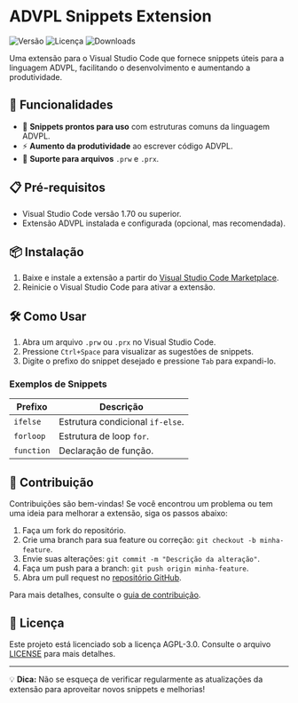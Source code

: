 # ADVPL Snippets Extension

![Versão](https://img.shields.io/badge/versão-1.8.4-blue)
![Licença](https://img.shields.io/badge/licença-AGPL--3.0-green)
![Downloads](https://img.shields.io/visual-studio-marketplace/d/felipednegredo.advpl-devtools)

Uma extensão para o Visual Studio Code que fornece snippets úteis para a linguagem ADVPL, facilitando o desenvolvimento e aumentando a produtividade.

## 🚀 Funcionalidades

- 📌 **Snippets prontos para uso** com estruturas comuns da linguagem ADVPL.
- ⚡ **Aumento da produtividade** ao escrever código ADVPL.
- 📂 **Suporte para arquivos** `.prw` e `.prx`.

## 📋 Pré-requisitos

- Visual Studio Code versão 1.70 ou superior.
- Extensão ADVPL instalada e configurada (opcional, mas recomendada).

## 📦 Instalação

1. Baixe e instale a extensão a partir do [Visual Studio Code Marketplace](https://marketplace.visualstudio.com/).
2. Reinicie o Visual Studio Code para ativar a extensão.

## 🛠️ Como Usar

1. Abra um arquivo `.prw` ou `.prx` no Visual Studio Code.
2. Pressione `Ctrl+Space` para visualizar as sugestões de snippets.
3. Digite o prefixo do snippet desejado e pressione `Tab` para expandi-lo.

### Exemplos de Snippets

| Prefixo       | Descrição                     |
|---------------|-------------------------------|
| `ifelse`      | Estrutura condicional `if-else`. |
| `forloop`     | Estrutura de loop `for`.      |
| `function`    | Declaração de função.         |

## 🤝 Contribuição

Contribuições são bem-vindas! Se você encontrou um problema ou tem uma ideia para melhorar a extensão, siga os passos abaixo:

1. Faça um fork do repositório.
2. Crie uma branch para sua feature ou correção: `git checkout -b minha-feature`.
3. Envie suas alterações: `git commit -m "Descrição da alteração"`.
4. Faça um push para a branch: `git push origin minha-feature`.
5. Abra um pull request no [repositório GitHub](https://github.com/felipe_dnegredo/advpl-snippets).

Para mais detalhes, consulte o [guia de contribuição](CONTRIBUTING.md).

## 📄 Licença

Este projeto está licenciado sob a licença AGPL-3.0. Consulte o arquivo [LICENSE](LICENSE) para mais detalhes.

---

💡 **Dica:** Não se esqueça de verificar regularmente as atualizações da extensão para aproveitar novos snippets e melhorias!